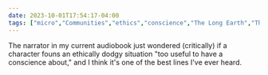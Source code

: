 ```yaml
---
date: 2023-10-01T17:54:17-04:00
tags: ["micro","Communities","ethics","conscience","The Long Earth","The Long War"]
---
```

The narrator in my current audiobook just wondered (critically) if a character founs an ethically dodgy situation "too useful to have a conscience about," and I think it's one of the best lines I've ever heard.